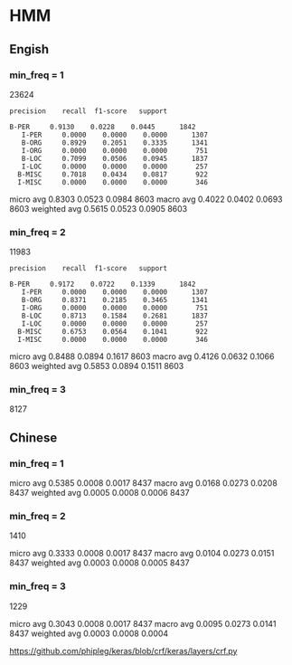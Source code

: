 # HMM

## Engish

### min_freq = 1

23624

    precision    recall  f1-score   support

    B-PER     0.9130    0.0228    0.0445      1842
       I-PER     0.0000    0.0000    0.0000      1307
       B-ORG     0.8929    0.2051    0.3335      1341
       I-ORG     0.0000    0.0000    0.0000       751
       B-LOC     0.7099    0.0506    0.0945      1837
       I-LOC     0.0000    0.0000    0.0000       257
      B-MISC     0.7018    0.0434    0.0817       922
      I-MISC     0.0000    0.0000    0.0000       346

   micro avg     0.8303    0.0523    0.0984      8603
   macro avg     0.4022    0.0402    0.0693      8603
weighted avg     0.5615    0.0523    0.0905      8603

### min_freq = 2

11983

    precision    recall  f1-score   support

    B-PER     0.9172    0.0722    0.1339      1842
       I-PER     0.0000    0.0000    0.0000      1307
       B-ORG     0.8371    0.2185    0.3465      1341
       I-ORG     0.0000    0.0000    0.0000       751
       B-LOC     0.8713    0.1584    0.2681      1837
       I-LOC     0.0000    0.0000    0.0000       257
      B-MISC     0.6753    0.0564    0.1041       922
      I-MISC     0.0000    0.0000    0.0000       346

   micro avg     0.8488    0.0894    0.1617      8603
   macro avg     0.4126    0.0632    0.1066      8603
weighted avg     0.5853    0.0894    0.1511      8603

### min_freq = 3

8127

## Chinese

### min_freq = 1

micro avg     0.5385    0.0008    0.0017      8437
   macro avg     0.0168    0.0273    0.0208      8437
weighted avg     0.0005    0.0008    0.0006      8437

### min_freq = 2

1410

micro avg     0.3333    0.0008    0.0017      8437
   macro avg     0.0104    0.0273    0.0151      8437
weighted avg     0.0003    0.0008    0.0005      8437

### min_freq = 3

1229

micro avg     0.3043    0.0008    0.0017      8437
   macro avg     0.0095    0.0273    0.0141      8437
weighted avg     0.0003    0.0008    0.0004


https://github.com/phipleg/keras/blob/crf/keras/layers/crf.py